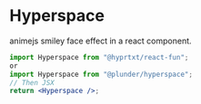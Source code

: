 # Hyperspace

animejs smiley face effect in a react component.

```jsx
import Hyperspace from "@hyprtxt/react-fun";
or
import Hyperspace from "@plunder/hyperspace";
// Then JSX
return <Hyperspace />;
```
